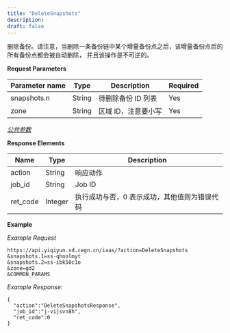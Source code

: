 ```yaml
---
title: "DeleteSnapshots"
description: 
draft: false
---
```




删除备份。请注意，当删除一条备份链中某个增量备份点之后，该增量备份点后的所有备份点都会被自动删除， 并且该操作是不可逆的。

**Request Parameters**

| Parameter name | Type | Description | Required |
| --- | --- | --- | --- |
| snapshots.n | String | 待删除备份 ID 列表 | Yes |
| zone | String | 区域 ID，注意要小写 | Yes |

[_公共参数_](../../../parameters/)

**Response Elements**

| Name | Type | Description |
| --- | --- | --- |
| action | String | 响应动作 |
| job_id | String | Job ID |
| ret_code | Integer | 执行成功与否，0 表示成功，其他值则为错误代码 |

**Example**

_Example Request_

```
https://api.yiqiyun.sd.cegn.cn/iaas/?action=DeleteSnapshots
&snapshots.1=ss-qhnolmyt
&snapshots.2=ss-ibk50c1o
&zone=gd2
&COMMON_PARAMS
```

_Example Response_:

```
{
  "action":"DeleteSnapshotsResponse",
  "job_id":"j-vijsvn8h",
  "ret_code":0
}
```
